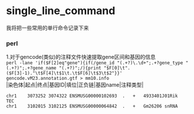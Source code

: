 # single_line_command
我将把一些常用的单行命令记录下来
### perl
1.对于gencode(类似)的注释文件快速提取gene区间和基因的信息<br/>
`perl -lane 'if($F[2]eq"gene"){if(/gene_id "(.+?)\.\d+";.+?gene_type "(.+?)";.+?gene_name "(.+?)";/){print "$F[0]\t".($F[3]-1)."\t$F[4]\t$1\t.\t$F[6]\t$3\t$2"}}' gencode.vM23.annotation.gtf > mm10.info`<br/>
|染色体|起点|终点|基因ID|填位|正负链|基因name|注释类型|
```
chr1	3073252	3074322	ENSMUSG00000102693	.	+	4933401J01Rik	TEC
chr1	3102015	3102125	ENSMUSG00000064842	.	+	Gm26206	snRNA
```